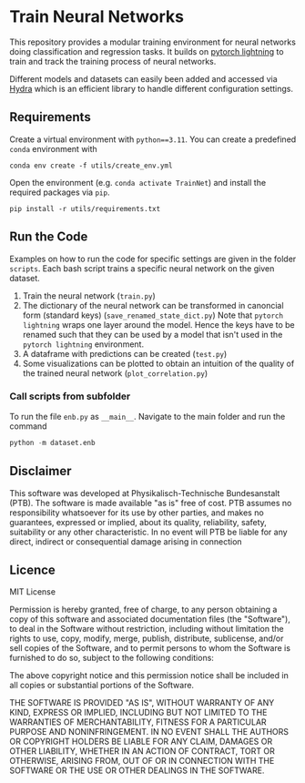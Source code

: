 # Train Neural Networks

This repository provides a modular training environment for neural networks doing classification and regression tasks. It builds on [pytorch lightning](https://lightning.ai/docs/pytorch/stable/) to train and track the training process of neural networks. 

Different models and datasets can easily been added and accessed via [Hydra](https://hydra.cc/docs/intro/) which is an efficient library to handle different configuration settings.

## Requirements

Create a virtual environment with `python==3.11`. You can create a predefined `conda` environment with
```setup
conda env create -f utils/create_env.yml
```
Open the environment (e.g. `conda activate TrainNet`) and install the required packages via `pip`.  

```setup
pip install -r utils/requirements.txt
```

## Run the Code

Examples on how to run the code for specific settings are given in the folder `scripts`. Each bash script trains a specific neural network on the given dataset. 
1. Train the neural network (`train.py`)
2. The dictionary of the neural network can be transformed in canoncial form (standard keys) (`save_renamed_state_dict.py`) Note that `pytorch lightning` wraps one layer around the model. Hence the keys have to be renamed such that they can be used by a model that isn't used in the `pytorch lightning` environment.
3. A dataframe with predictions can be created (`test.py`)
4. Some visualizations can be plotted to obtain an intuition of the quality of the trained neural network (`plot_correlation.py`)


### Call scripts from subfolder

To run the file `enb.py` as `__main__`. Navigate to the main folder and run the command
```python 
python -m dataset.enb
```

## Disclaimer

This software was developed at Physikalisch-Technische Bundesanstalt (PTB). The software is made available "as is" free of cost. PTB assumes no responsibility whatsoever for its use by other parties, and makes no guarantees, expressed or implied, about its quality, reliability, safety, suitability or any other characteristic. In no event will PTB be liable for any direct, indirect or consequential damage arising in connection


## Licence

MIT License

Permission is hereby granted, free of charge, to any person obtaining a copy of this software and associated documentation files (the "Software"), to deal in the Software without restriction, including without limitation the rights to use, copy, modify, merge, publish, distribute, sublicense, and/or sell copies of the Software, and to permit persons to whom the Software is furnished to do so, subject to the following conditions:

The above copyright notice and this permission notice shall be included in all copies or substantial portions of the Software.

THE SOFTWARE IS PROVIDED "AS IS", WITHOUT WARRANTY OF ANY KIND, EXPRESS OR IMPLIED, INCLUDING BUT NOT LIMITED TO THE WARRANTIES OF MERCHANTABILITY, FITNESS FOR A PARTICULAR PURPOSE AND NONINFRINGEMENT. IN NO EVENT SHALL THE AUTHORS OR COPYRIGHT HOLDERS BE LIABLE FOR ANY CLAIM, DAMAGES OR OTHER LIABILITY, WHETHER IN AN ACTION OF CONTRACT, TORT OR OTHERWISE, ARISING FROM, OUT OF OR IN CONNECTION WITH THE SOFTWARE OR THE USE OR OTHER DEALINGS IN THE SOFTWARE.